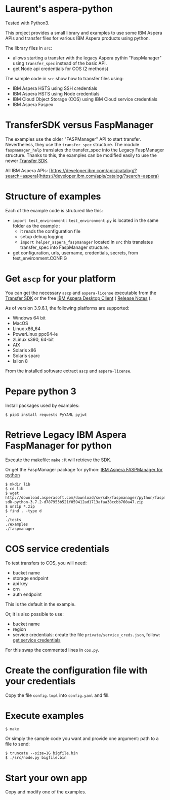 # Laurent's aspera-python

Tested with Python3.

This project provides a small library and examples to use some IBM Aspera APIs and transfer files for various IBM Aspera products using python.

The library files in `src`:

* allows starting a transfer with the legacy Aspera pythin "FaspManager" using `transfer_spec` instead of the basic API.
* get Node api credentials for COS (2 methods)

The sample code in `src` show how to transfer files using:

* IBM Aspera HSTS using SSH credentials
* IBM Aspera HSTS using Node credentials
* IBM Cloud Object Storage (COS) using IBM Cloud service credentials
* IBM Aspera Faspex

# TransferSDK versus FaspManager

The examples use the older "FASPManager" API to start transfer.
Nevertheless, they use the `transfer_spec` structure.
The module `faspmanager_help` translates the transfer_spec into the Legacy FaspManager structure.
Thanks to this, the examples can be modified easily to use the newer [Transfer SDK](https://developer.ibm.com/apis/catalog?search=%22aspera%20transfer%20sdk%22).

All IBM Aspera APIs: [https://developer.ibm.com/apis/catalog/?search=aspera](https://developer.ibm.com/apis/catalog/?search=aspera)

# Structure of examples

Each of the example code is strutured like this:

* `import test_environment` : `test_environment.py` is located in the same folder as the example :
	* it reads the configuration file
	* setup debug logging
	* `import helper_aspera_faspmanager` located in `src` this translates transfer_spec into FaspManager structure.
* get configuration, urls, username, credentials, secrets, from test_environment.CONFIG

# Get `ascp` for your platform

You can get the necessary `ascp` and `aspera-license` executable from the [Transfer SDK](https://developer.ibm.com/apis/catalog?search=%22aspera%20transfer%20sdk%22) or the free [IBM Aspera Desktop Client](https://www.ibm.com/support/fixcentral/swg/selectFixes?product=ibm/Other%20software/IBM%20Aspera%20Desktop%20Client) ( [Release Notes](https://www.ibm.com/support/knowledgecenter/SSXN9J_3.9.6/relnote/desktop_client_relnotes.html) ).

As of version 3.9.6.1, the following platforms are supported:

* Windows 64 bit
* MacOS
* Linux x86_64
* PowerLinux ppc64-le
* zLinux s390, 64-bit
* AIX
* Solaris x86
* Solaris sparc
* Isilon 8

From the installed software extract `ascp` and `aspera-license`.

# Pepare python 3

Install packages used by examples:

```
$ pip3 install requests PyYAML pyjwt
```

# Retrieve Legacy IBM Aspera FaspManager for python

Execute the makefile: `make` : it will retrieve the SDK.

Or get the FaspManager package for python:
[IBM Aspera FASPManager for python](https://developer.ibm.com/apis/catalog/aspera--fasp-manager-sdk/Introduction)

```
$ mkdir lib
$ cd lib
$ wget http://download.asperasoft.com/download/sw/sdk/faspmanager/python/faspmanager-sdk-python-3.7.2-d787953b521f059412ad1713afaa38ccbb760a47.zip
$ unzip *.zip
$ find . -type d
.
./tests
./examples
./faspmanager
```

# COS service credentials

To test transfers to COS, you will need:

* bucket name
* storage endpoint
* api key
* crn
* auth endpoint

This is the default in the example.

Or, it is also possible to use:

* bucket name
* region
* service credentials: create the file `private/service_creds.json`, follow: [get service credentials](https://www.rubydoc.info/gems/asperalm#ibm-cloud-object-storage)

For this swap the commented lines in `cos.py`.

# Create the configuration file with your credentials

Copy the file `config.tmpl` into `config.yaml` and fill.

# Execute examples

```
$ make
```

Or simply the sample code you want and provide one argument: path to a file to send:

```
$ truncate --size=1G bigfile.bin
$ ./src/node.py bigfile.bin
```

# Start your own app

Copy and modify one of the examples.
